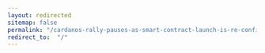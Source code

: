 ```yaml
---
layout: redirected
sitemap: false
permalink: "/cardanos-rally-pauses-as-smart-contract-launch-is-re-confirmed/"
redirect_to:  "/"
---
```

